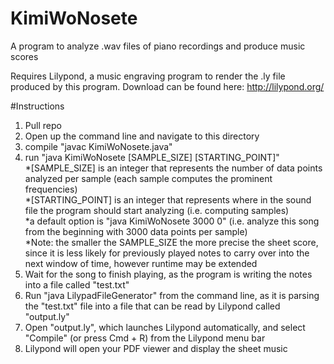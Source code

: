# KimiWoNosete
A program to analyze .wav files of piano recordings and produce music scores

Requires Lilypond, a music engraving program to render the .ly file produced by this program.
Download can be found here: http://lilypond.org/

#Instructions
1. Pull repo<br/>
2. Open up the command line and navigate to this directory<br/>
3. compile "javac KimiWoNosete.java"<br/>
4. run "java KimiWoNosete [SAMPLE_SIZE] [STARTING_POINT]"  <br/>
    *[SAMPLE_SIZE] is an integer that represents the number of data points analyzed per sample (each sample computes the prominent frequencies)<br/>
    *[STARTING_POINT] is an integer that represents where in the sound file the program should start analyzing (i.e. computing samples)<br/>
    *a default option is "java KimiWoNosete 3000 0" (i.e. analyze this song from the beginning with 3000 data points per sample)<br/>
    *Note: the smaller the SAMPLE_SIZE the more precise the sheet score, since it is less likely for previously played notes to carry over into the next window of time, however runtime may be extended<br/>
5. Wait for the song to finish playing, as the program is writing the notes into a file called "test.txt"<br/>
6. Run "java LilypadFileGenerator" from the command line, as it is parsing the "test.txt" file into a file that can be read by Lilypond called "output.ly"<br/>
6. Open "output.ly", which launches Lilypond automatically, and select "Compile" (or press Cmd + R) from the Lilypond menu bar <br/>
7. Lilypond will open your PDF viewer and display the sheet music<br/>
